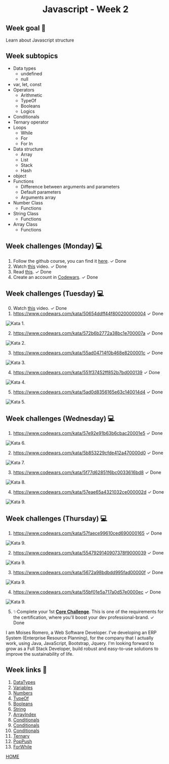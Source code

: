 
<h1 align="center">Javascript - Week 2</h1>

## Week goal 🏁

<p>Learn about Javascript structure</p>

## Week subtopics

- Data types
  - undefined
  - null
- var, let, const
- Operators
  - Arithmetic
  - TypeOf
  - Booleans
  - Logics
- Conditionals
- Ternary operator
- Loops
  - While
  - For
  - For In
- Data structure
  - Array
  - List
  - Stack
  - Hash
- object
- Functions
  - Difference between arguments and parameters
  - Default parameters
  - Arguments array
- Number Class
  - Functions
- String Class
  - Functions
- Array Class
  - Functions

## Week challenges (Monday) 💻

1. Follow the github course, you can find it [here](./../../../recommended). <span>&#10003; Done</span>
2. Watch [this](https://www.youtube.com/watch?v=A37-3lflh8I) video. <span>&#10003; Done</span>
3. Read [this](https://developer.mozilla.org/en-US/docs/Learn/JavaScript/First_steps/Math). <span>&#10003; Done</span>
4. Create an account in [Codewars](https://www.codewars.com/dashboard). <span>&#10003; Done</span>

## Week challenges (Tuesday) 💻

0. Watch [this](https://www.youtube.com/watch?v=cEBkvm0-rg0) video. <span>&#10003; Done</span>
1. https://www.codewars.com/kata/50654ddff44f800200000004 <span>&#10003; Done</span>
<img src="https://user-images.githubusercontent.com/40069878/151823018-5c5e52f3-47c4-4ab7-bd5c-54cd7b93ec44.png" alt="Kata 1."/>

2. https://www.codewars.com/kata/572b6b2772a38bc1e700007a <span>&#10003; Done</span>
<img src="https://user-images.githubusercontent.com/40069878/151823710-3dcb6e39-1e73-44f4-b43b-6003924f15db.png" alt="Kata 2."/>

3. https://www.codewars.com/kata/55ad04714f0b468e8200001c <span>&#10003; Done</span>
<img src="https://user-images.githubusercontent.com/40069878/151823786-8d2f30f0-09a4-49ce-8ab3-8b940ee3457c.png" alt="Kata 3."/>

4. https://www.codewars.com/kata/551f37452ff852b7bd000139 <span>&#10003; Done</span>
<img src="https://user-images.githubusercontent.com/40069878/151823913-e0a9509c-6f23-4392-9d47-8dc7bf2c65bb.png" alt="Kata 4."/>

5. https://www.codewars.com/kata/5ad0d8356165e63c140014d4 <span>&#10003; Done</span>
<img src="https://user-images.githubusercontent.com/40069878/151824248-d0d1dac8-5401-4c20-819f-c8993df5e15b.png" alt="Kata 5."/>

## Week challenges (Wednesday) 💻

1. https://www.codewars.com/kata/57e92e91b63b6cbac20001e5 <span>&#10003; Done</span>
<img src="https://user-images.githubusercontent.com/40069878/151826906-0f187f50-de1f-412e-85de-95e3a1eec822.png" alt="Kata 6."/>

2. https://www.codewars.com/kata/5b853229cfde412a470000d0 <span>&#10003; Done</span>
<img src="https://user-images.githubusercontent.com/40069878/151827116-b685156e-98ec-476d-8a81-6e62ce187526.png" alt="Kata 7."/>

3. https://www.codewars.com/kata/5f77d62851f6bc0033616bd8 <span>&#10003; Done</span>
<img src="https://user-images.githubusercontent.com/40069878/151827308-e1d457d8-0101-4893-b9c0-dfff0f119c3f.png" alt="Kata 8."/>

4. https://www.codewars.com/kata/57eae65a4321032ce000002d <span>&#10003; Done</span>
<img src="https://user-images.githubusercontent.com/40069878/151827415-5ab89d6b-8614-476d-a869-7447db9e0651.png" alt="Kata 9."/>

## Week challenges (Thursday) 💻

1. https://www.codewars.com/kata/57faece99610ced690000165 <span>&#10003; Done</span>
<img src="https://user-images.githubusercontent.com/40069878/151836086-2085699a-926c-4b71-b89b-9182a837e3ac.png" alt="Kata 9."/>

2. https://www.codewars.com/kata/5547929140907378f9000039 <span>&#10003; Done</span>
<img src="https://user-images.githubusercontent.com/40069878/151836219-492ce4ec-8040-4b4a-bdbe-779e5d2ef836.png" alt="Kata 9."/>

3. https://www.codewars.com/kata/5672a98bdbdd995fad00000f <span>&#10003; Done</span>
<img src="https://user-images.githubusercontent.com/40069878/151836240-8cf020bc-9568-432d-93f7-01e82d32ded0.png" alt="Kata 9."/>

4. https://www.codewars.com/kata/55bf01e5a717a0d57e0000ec <span>&#10003; Done</span>
<img src="https://user-images.githubusercontent.com/40069878/151836309-ae79c4f2-3d49-4514-9400-758c2cb4295b.png" alt="Kata 9."/>

5. ✨Complete your 1st [**Core Challenge**](https://corecode.notion.site/Mission-Statement-666f515d76084c8e8c996b473b4d6317). This is one of the requirements for the certification, where you'll boost your dev professional-brand. <span>&#10003; Done</span>
  <p>I am Moises Romero, a Web Software Developer. I've developing an ERP System (Enterprise Resource Planning), for the company that I actually work, using Java, JavaScript, Bootstrap, Jquery. I'm looking forward to grow as a Full Stack Developer, build robust and easy-to-use solutions to improve the sustainability of life.</P>


## Week links 🔗

1. [DataTypes](./Examples/00_datatypes.js)
2. [Variables](./Examples/01_variables.js)
3. [Numbers](./Examples/02_number.js)
4. [TypeOf](./Examples/03_typeof.js)
5. [Booleans](./Examples/04_booleans.js)
6. [String](./Examples/05_string.js)
7. [ArrayIndex](./Examples/06_index.js)
8. [Conditionals](./Examples/07_conditionals.js)
9. [Conditionals](./Examples/08_conditionals.js)
10. [Conditionals](./Examples/09_conditionals.js)
11. [Ternary](./Examples/10_ternary.js)
12. [PopPush](./Examples/11_pop_push.js)
13. [ForWhile](./Examples/12_for_while.js)

[HOME](https://github.com/MROMERO2100/core-code-bootcamp-backlog)
